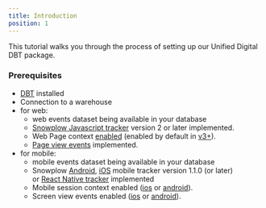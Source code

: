 ```yaml
---
title: Introduction
position: 1
---
```


This tutorial walks you through the process of setting up our Unified Digital DBT package.

### Prerequisites

- [DBT](https://github.com/dbt-labs/dbt) installed
- Connection to a warehouse
- for web:
  - web events dataset being available in your database
  - [Snowplow Javascript tracker](https://docs.snowplow.io/docs/sources/trackers/javascript-trackers/) version 2 or later implemented.
  - Web Page context [enabled](https://docs.snowplow.io/docs/sources/trackers/javascript-trackers/web-tracker/tracker-setup/initialization-options/) (enabled by default in [v3+](https://docs.snowplow.io/docs/sources/trackers/javascript-trackers/web-tracker/tracker-setup/initialization-options/)).
  - [Page view events](https://docs.snowplow.io/docs/sources/trackers/javascript-trackers/web-tracker/tracking-events/#page-views) implemented.
- for mobile:
  - mobile events dataset being available in your database
  - Snowplow [Android](https://docs.snowplow.io/docs/sources/trackers/mobile-trackers/previous-versions/android-tracker/), [iOS](https://docs.snowplow.io/docs/sources/trackers/mobile-trackers/previous-versions/objective-c-tracker/) mobile tracker version 1.1.0 (or later) or [React Native tracker](https://docs.snowplow.io/docs/sources/trackers/react-native-tracker/) implemented
  - Mobile session context enabled ([ios](https://docs.snowplow.io/docs/sources/trackers/mobile-trackers/previous-versions/objective-c-tracker/ios-tracker-1-7-0/#session-context) or [android](https://docs.snowplow.io/docs/sources/trackers/mobile-trackers/previous-versions/android-tracker/android-1-7-0/#session-tracking)).
  - Screen view events enabled ([ios](https://docs.snowplow.io/docs/sources/trackers/mobile-trackers/previous-versions/objective-c-tracker/ios-tracker-1-7-0/#tracking-features) or [android](https://docs.snowplow.io/docs/sources/trackers/mobile-trackers/previous-versions/android-tracker/android-1-7-0/#tracking-features)).
